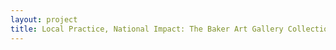 ```yaml
--- 
layout: project 
title: Local Practice, National Impact: The Baker Art Gallery Collection
---
```



